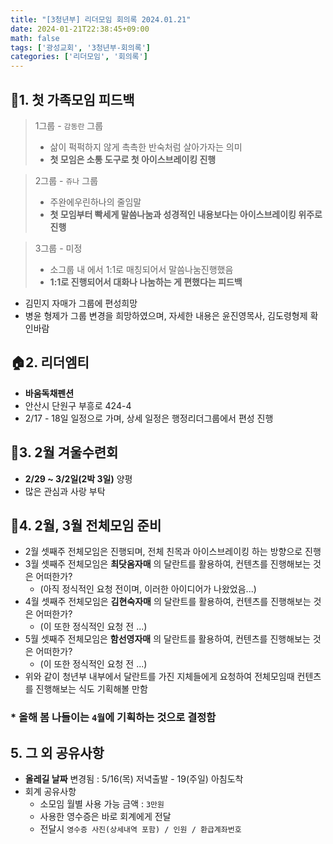 ```yaml
---
title: "[3청년부] 리더모임 회의록 2024.01.21"
date: 2024-01-21T22:38:45+09:00
math: false
tags: ['광성교회', '3청년부-회의록']
categories: ['리더모임', '회의록']
---
```

## 💭1. 첫 가족모임 피드백

> 1그룹 - `감동란` 그룹
> * 삶이 퍽퍽하지 않게 촉촉한 반숙처럼 살아가자는 의미
> * __첫 모임은 소통 도구로 첫 아이스브레이킹 진행__

> 2그룹 - `쥬나` 그룹
> * 주완에우린하나의 줄임말
> * __첫 모임부터 빡세게 말씀나눔과 성경적인 내용보다는 아이스브레이킹 위주로 진행__

> 3그룹 - 미정
> * 소그룹 내 에서 1:1로 매칭되어서 말씀나눔진행했음
> * __1:1로 진행되어서 대화나 나눔하는 게 편했다는 피드백__

- 김민지 자매가 그룹에 편성희망
- 병윤 형제가 그룹 변경을 희망하였으며, 자세한 내용은 윤진영목사, 김도령형제 확인바람  
## 🏠2. 리더엠티
- __바움독채펜션__ 
- 안산시 단원구 부흥로 424-4
- 2/17 - 18일 일정으로 가며, 상세 일정은 행정리더그룹에서 편성 진행  
## 🌟3. 2월 겨울수련회
- __2/29 ~ 3/2일(2박 3일)__ 양평
- 많은 관심과 사랑 부탁
## 🚀4. 2월, 3월 전체모임 준비
- 2월 셋째주 전체모임은 진행되며, 전체 친목과 아이스브레이킹 하는 방향으로 진행
- 3월 셋째주 전체모임은 __최닷옴자매__ 의 달란트를 활용하여, 컨텐츠를 진행해보는 것은 어떠한가?
  - (아직 정식적인 요청 전이며, 이러한 아이디어가 나왔었음...)
- 4월 셋째주 전체모임은 __김현숙자매__ 의 달란트를 활용하여, 컨텐츠를 진행해보는 것은 어떠한가?
  - (이 또한 정식적인 요청 전 ...)
- 5월 셋째주 전체모임은 __함선영자매__ 의 달란트를 활용하여, 컨텐츠를 진행해보는 것은 어떠한가?
  - (이 또한 정식적인 요청 전 ...)
- 위와 같이 청년부 내부에서 달란트를 가진 지체들에게 요청하여 전체모임때 컨텐츠를 진행해보는 식도 기획해볼 만함
### * 올해 봄 나들이는 `4월`에 기획하는 것으로 결정함
## 5. 그 외 공유사항
- __올레길 날짜__ 변경됨 : 5/16(목) 저녁출발 - 19(주일) 아침도착
- 회계 공유사항
  - 소모임 월별 사용 가능 금액 : `3만원`
  - 사용한 영수증은 바로 회계에게 전달
  - 전달시 `영수증 사진(상세내역 포함) / 인원 / 환급계좌번호`
